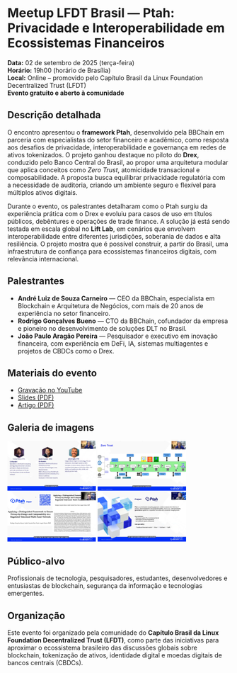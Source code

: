 # Meetup LFDT Brasil — Ptah: Privacidade e Interoperabilidade em Ecossistemas Financeiros

**Data:** 02 de setembro de 2025 (terça-feira)  
**Horário:** 19h00 (horário de Brasília)  
**Local:** Online – promovido pelo Capítulo Brasil da Linux Foundation Decentralized Trust (LFDT)  
**Evento gratuito e aberto à comunidade**

## Descrição detalhada
O encontro apresentou o **framework Ptah**, desenvolvido pela BBChain em parceria com especialistas do setor financeiro e acadêmico, como resposta aos desafios de privacidade, interoperabilidade e governança em redes de ativos tokenizados. O projeto ganhou destaque no piloto do **Drex**, conduzido pelo Banco Central do Brasil, ao propor uma arquitetura modular que aplica conceitos como *Zero Trust*, atomicidade transacional e composabilidade. A proposta busca equilibrar privacidade regulatória com a necessidade de auditoria, criando um ambiente seguro e flexível para múltiplos ativos digitais.

Durante o evento, os palestrantes detalharam como o Ptah surgiu da experiência prática com o Drex e evoluiu para casos de uso em títulos públicos, debêntures e operações de trade finance. A solução já está sendo testada em escala global no **Lift Lab**, em cenários que envolvem interoperabilidade entre diferentes jurisdições, soberania de dados e alta resiliência. O projeto mostra que é possível construir, a partir do Brasil, uma infraestrutura de confiança para ecossistemas financeiros digitais, com relevância internacional.

## Palestrantes
- **André Luiz de Souza Carneiro** — CEO da BBChain, especialista em Blockchain e Arquitetura de Negócios, com mais de 20 anos de experiência no setor financeiro.  
- **Rodrigo Gonçalves Bueno** — CTO da BBChain, cofundador da empresa e pioneiro no desenvolvimento de soluções DLT no Brasil.  
- **João Paulo Aragão Pereira** — Pesquisador e executivo em inovação financeira, com experiência em DeFi, IA, sistemas multiagentes e projetos de CBDCs como o Drex.  

## Materiais do evento
- [Gravação no YouTube](https://www.youtube.com/live/JuVM0tLGdSY)  
- [Slides (PDF)](./BBChain-PROJECT-PTAH-Comercial-Small-Eng-FULL-v1.pdf)
- [Artigo (PDF)](./RTMN_BBCHAIN_JOAO_FOR_DREX-final-final.pdf)  

## Galeria de imagens
<p float="left">
  <a href="./pic1.png" target="_blank"><img src="./pic1.png" width="200"/></a>
  <a href="./pic2.png" target="_blank"><img src="./pic2.png" width="200"/></a>
  <a href="./pic3.png" target="_blank"><img src="./pic3.png" width="200"/></a>
  <a href="./pic4.png" target="_blank"><img src="./pic4.png" width="200"/></a>
</p>

## Público-alvo
Profissionais de tecnologia, pesquisadores, estudantes, desenvolvedores e entusiastas de blockchain, segurança da informação e tecnologias emergentes.  

## Organização
Este evento foi organizado pela comunidade do **Capítulo Brasil da Linux Foundation Decentralized Trust (LFDT)**, como parte das iniciativas para aproximar o ecossistema brasileiro das discussões globais sobre blockchain, tokenização de ativos, identidade digital e moedas digitais de bancos centrais (CBDCs).
